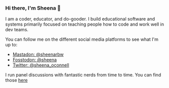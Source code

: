 ### Hi there, I'm Sheena 👋

I am a coder, educator, and do-gooder. I build educational software and systems primarily focused on teaching people how to code and work well in dev teams.

You can follow me on the different social media platforms to see what I'm up to:

- [Mastadon: @sheenarbw](https://mastodon.social/@sheenarbw)
- [Fosstodon: @sheena](https://fosstodon.org/@sheena)
- [Twitter: @sheena_oconnell](https://twitter.com/sheena_oconnell)

I run panel discussions with fantastic nerds from time to time. You can find those [here](https://www.youtube.com/@dev-mesh/streams)
